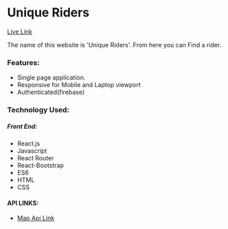 # Unique Riders

[Live Link](https://unique-riders-eb520.web.app/)


The name of this website is 'Unique Riders'. From here you can Find a rider. 



### Features:

- Single page application.
- Responsive for Mobile and Laptop viewport
- Authenticated(firebase)

### Technology Used:
##### Front End:

- React.js
- Javascript
- React Router
- React-Bootstrap
- ES6
- HTML
- CSS

#### API LINKS:

- [Map Api Link](https://maps.google.com/maps?q=${to},BANGLADESH&t=&z=16&ie=UTF8&iwloc=&output=embed)
